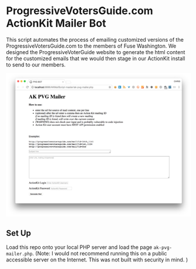 # ProgressiveVotersGuide.com ActionKit Mailer Bot

This script automates the process of emailing customized versions of the ProgressiveVotersGuide.com to the members of Fuse Washington.  We designed the ProgressiveVoterGuide website to generate the html content for the customized emails that we would then stage in our ActionKit install to send to our members.  

<img src="./ak_mailer_bot.png" />

## Set Up

Load this repo onto your local PHP server and load the page `ak-pvg-mailer.php`.  (Note: I would not recommend running this on a public accessible server on the Internet.  This was not built with security in mind. )